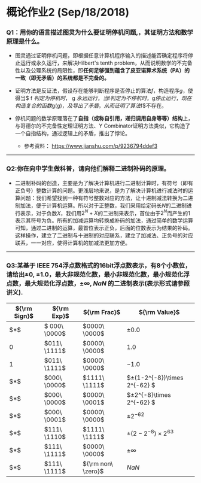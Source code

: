 # 概论作业2 (Sep/18/2018)

### Q1：用你的语言描述图灵为什么要证明停机问题,，其证明方法和数学原理是什么。

* 图灵通过证明停机问题，即根据任意计算机程序输入的描述能否确定程序将停止运行或永久运行，来解决Hilbert's tenth problem，从而说明数学的不完备性以及公理系统的局限性，即**任何足够强到蕴含了皮亚诺算术系统（PA）的一致（即无矛盾）的系统都是不完备的。**

* 证明方法是反证法，假设存在能够判断程序是否停止的算法$f$，构造程序$g$，使得当$ f $判定为停机时，$ g $永远运行，当$f$判定为不停机时，$g$停止运行，现在构造复合的函数$g(g)$，及导出了矛盾，从而证明了算法$f$不存在。

* 停机问题的数学原理落在了**自指（或称自引用，递归调用自身等等）结构**上，与哥德尔的不完备性定理证明方法、Y Combinator证明方法类似，它构造了一个自指结构，通过逻辑上的矛盾，推出了悖论。

   * 参考资料： <https://www.jianshu.com/p/9236794ddef3>

***

### Q2:你在向中学生做科普，请向他们解释二进制补码的原理。

* 二进制补码的创造，主要是为了解决计算机进行二进制计算时，有符号（即有正负号）整数计算的问题。更浅层地来说，是为了解决计算机进行减法时的运算问题：我们希望找到一种有符号整数对应的方法，让十进制减法转换为二进制加法，便于计算机运算。所以对于正整数，我们采用给定码长$N$的二进制进行表示，对于负数$X$，我们用$2^N+X$的二进制来表示，首位由于$2^N$而产生的$1$表示其符号为负。所有的加减运算均转换成补码的加法，通过简单的数学运算可知，通过二进制的运算，最首位表示正负，后面的位数表示为结果的补码。这样操作，建立了二进制与十进制的对应联系，建立了加减法、正负号的对应联系，一一对应，使得计算机的加减法更加方便。

***

### Q3:某基于 IEEE 754浮点数格式的16bit浮点数表示，有8个小数位，请给出$±0$, $±1.0$，最大非规范化数，最小非规范化数，最小规范化浮点数，最大规范化浮点数，$±∞$, $NaN$ 的二进制表示(表示形式请参照讲义).

| ${\rm Sign}$ | ${\rm Exp}$       |  ${\rm Frac}$      |  ${\rm Value}$                                                        |
| ---- | -------- | -------- | ------------------------------------------------------------ |
| $\*\$    |$ 000\ \0000$ | $0000\ \0000$ | $±0.0$                                                         |
| $0$    | $011\ \1111$ | $0000\ \0000$ | $1.0$                                                          |
| $1$    | $011\ \1111$ | $0000\ \0000$ | $-1.0$                                                         |
| $\*\$     | $000\ \0000$ | $1111\ \1111$ | $±(1-2^{-8})\times 2^{-62} $|
| $\*\$     | $000\ \0000$ | $0000\ \0001$ | $±2^{-8}\times 2^{-62} $|
| $\*\$     | $000\ \0001$ | $0000\ \0000$ | $±2^{-62}$ |
| $\*\$    | $111\ \1110$ | $1111\ \1111$ | $±(2-2^{-8})\times 2^{63}$|
| $\*\$   | $111\ \1111$ | $0000\ \0000$ | $±∞$                                                           |
| $\*\$   | $111\ \1111$ | ${\rm non\ \zero}$   | $NaN$                                                          |
